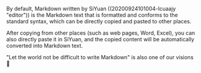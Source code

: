 By default, Markdown written by SiYuan ((20200924101004-lcuaajy "editor")) is the Markdown text that is formatted and conforms to the standard syntax, which can be directly copied and pasted to other places.

After copying from other places (such as web pages, Word, Excel), you can also directly paste it in SiYuan, and the copied content will be automatically converted into Markdown text.

"Let the world not be difficult to write Markdown" is also one of our visions 🤣
